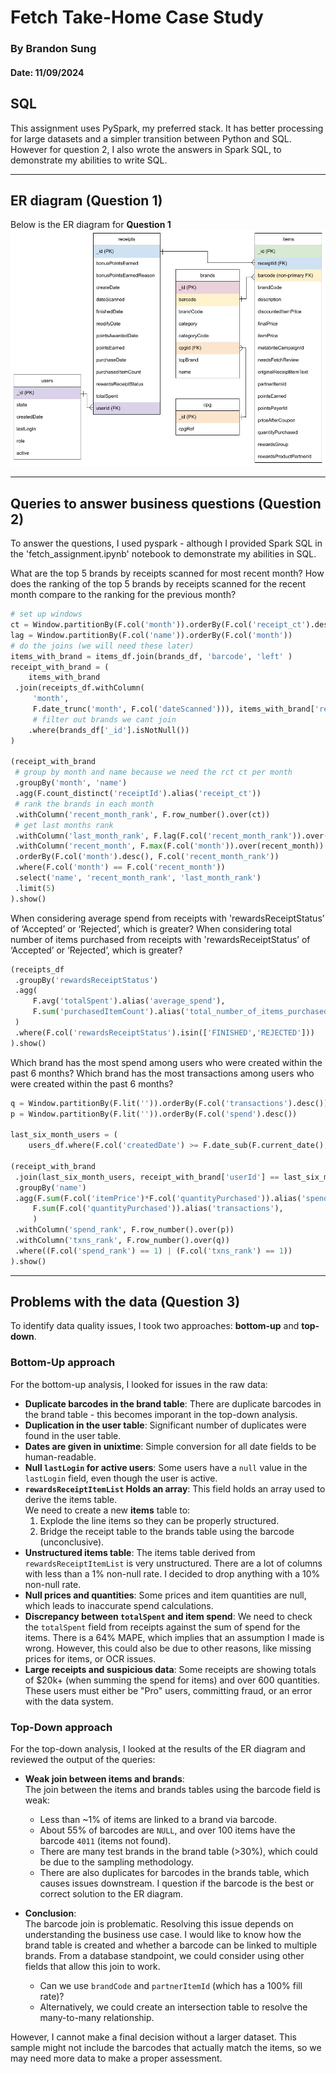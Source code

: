 # Fetch Take-Home Case Study  
### By Brandon Sung  
#### Date: 11/09/2024  

## SQL  
This assignment uses PySpark, my preferred stack. It has better processing for large datasets and a simpler transition between Python and SQL.
However for question 2, I also wrote the answers in Spark SQL, to demonstrate my abilities to write SQL.

---

## ER diagram (Question 1)
Below is the ER diagram for **Question 1**
![fetch erd](fetch_ERD.jpg)

---
## Queries to answer business questions (Question 2)
To answer the questions, I used pyspark - although I provided Spark SQL in the 'fetch_assignment.ipynb' notebook to demonstrate my abilities in SQL. 


What are the top 5 brands by receipts scanned for most recent month?
How does the ranking of the top 5 brands by receipts scanned for the recent month compare to the ranking for the previous month?
```python
# set up windows
ct = Window.partitionBy(F.col('month')).orderBy(F.col('receipt_ct').desc())
lag = Window.partitionBy(F.col('name')).orderBy(F.col('month'))
# do the joins (we will need these later)
items_with_brand = items_df.join(brands_df, 'barcode', 'left' )
receipt_with_brand = (
    items_with_brand
 .join(receipts_df.withColumn(
     'month',
     F.date_trunc('month', F.col('dateScanned'))), items_with_brand['receiptId'] == receipts_df['_id'], 'left')
     # filter out brands we cant join
    .where(brands_df['_id'].isNotNull())
)

(receipt_with_brand
 # group by month and name because we need the rct ct per month
 .groupBy('month', 'name')
 .agg(F.count_distinct('receiptId').alias('receipt_ct'))
 # rank the brands in each month
 .withColumn('recent_month_rank', F.row_number().over(ct))
 # get last months rank
 .withColumn('last_month_rank', F.lag(F.col('recent_month_rank')).over(lag))
 .withColumn('recent_month', F.max(F.col('month')).over(recent_month))
 .orderBy(F.col('month').desc(), F.col('recent_month_rank'))
 .where(F.col('month') == F.col('recent_month'))
 .select('name', 'recent_month_rank', 'last_month_rank')
 .limit(5)
).show()

```
When considering average spend from receipts with 'rewardsReceiptStatus’ of ‘Accepted’ or ‘Rejected’, which is greater?
When considering total number of items purchased from receipts with 'rewardsReceiptStatus’ of ‘Accepted’ or ‘Rejected’, which is greater?

```python
(receipts_df
 .groupBy('rewardsReceiptStatus')
 .agg(
     F.avg('totalSpent').alias('average_spend'),
     F.sum('purchasedItemCount').alias('total_number_of_items_purchased')
 )
 .where(F.col('rewardsReceiptStatus').isin(['FINISHED','REJECTED']))
).show()
```

Which brand has the most spend among users who were created within the past 6 months?
Which brand has the most transactions among users who were created within the past 6 months?

```python
q = Window.partitionBy(F.lit('')).orderBy(F.col('transactions').desc())
p = Window.partitionBy(F.lit('')).orderBy(F.col('spend').desc())

last_six_month_users = (
    users_df.where(F.col('createdDate') >= F.date_sub(F.current_date(), 180)))

(receipt_with_brand
 .join(last_six_month_users, receipt_with_brand['userId'] == last_six_month_users['_id'], 'inner')
 .groupBy('name')
 .agg(F.sum(F.col('itemPrice')*F.col('quantityPurchased')).alias('spend'),
     F.sum(F.col('quantityPurchased')).alias('transactions'),
     )
 .withColumn('spend_rank', F.row_number().over(p))
 .withColumn('txns_rank', F.row_number().over(q))
 .where((F.col('spend_rank') == 1) | (F.col('txns_rank') == 1))
).show()
```


---

## Problems with the data (Question 3)

To identify data quality issues, I took two approaches: **bottom-up** and **top-down**.

### Bottom-Up approach  
For the bottom-up analysis, I looked for issues in the raw data:

- **Duplicate barcodes in the brand table**: There are duplicate barcodes in the brand table - this becomes imporant in the top-down analysis.
- **Duplication in the user table**: Significant number of duplicates were found in the user table.
- **Dates are given in unixtime**: Simple conversion for all date fields to be human-readable. 
- **Null `lastLogin` for active users**: Some users have a `null` value in the `lastLogin` field, even though the user is active.
- **`rewardsReceiptItemList` Holds an array**: This field holds an array used to derive the items table.  
  We need to create a new **items** table to:
  1. Explode the line items so they can be properly structured.
  2. Bridge the receipt table to the brands table using the barcode (unconclusive).
- **Unstructured items table**: The items table derived from `rewardsReceiptItemList` is very unstructured. There are a lot of columns with less than a 1% non-null rate. I decided to drop anything with a 10% non-null rate.
- **Null prices and quantities**: Some prices and item quantities are null, which leads to inaccurate spend calculations.
- **Discrepancy between `totalSpent` and item spend**: We need to check the `totalSpent` field from receipts against the sum of spend for the items. There is a 64% MAPE, which implies that an assumption I made is wrong. However, this could also be due to other reasons, like missing prices for items, or OCR issues.
- **Large receipts and suspicious data**: Some receipts are showing totals of $20k+ (when summing the spend for items) and over 600 quantities. These users must either be "Pro" users, committing fraud, or an error with the data system.

### Top-Down approach  
For the top-down analysis, I looked at the results of the ER diagram and reviewed the output of the queries:

- **Weak join between items and brands**:  
  The join between the items and brands tables using the barcode field is weak:
  - Less than ~1% of items are linked to a brand via barcode.
  - About 55% of barcodes are `NULL`, and over 100 items have the barcode `4011` (items not found).
  - There are many test brands in the brand table (>30%), which could be due to the sampling methodology.
  - There are also duplicates for barcodes in the brands table, which causes issues downstream. I question if the barcode is the best or correct solution to the ER diagram. 

- **Conclusion**:  
  The barcode join is problematic. Resolving this issue depends on understanding the business use case. I would like to know how the brand table is created and whether a barcode can be linked to multiple brands. From a database standpoint, we could consider using other fields that allow this join to work.  
  - Can we use `brandCode` and `partnerItemId` (which has a 100% fill rate)?  
  - Alternatively, we could create an intersection table to resolve the many-to-many relationship.
  
However, I cannot make a final decision without a larger dataset. This sample might not include the barcodes that actually match the items, so we may need more data to make a proper assessment.